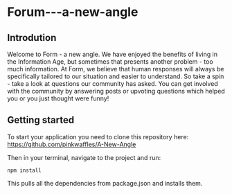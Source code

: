 # Forum---a-new-angle

## Introdution
Welcome to Form - a new angle. We have enjoyed the benefits of living in the Information Age, but sometimes that presents another problem - too much information. At Form, we believe that human responses will always be specifically tailored to our situation and easier to understand. So take a spin - take a look at questions our community has asked. You can get involved with the community by answering posts or upvoting questions which helped you or you just thought were funny!

## Getting started

To start your application you need to clone this repository here:
https://github.com/pinkwaffles/A-New-Angle

Then in your terminal, navigate to the project and run:

`npm install`

This pulls all the dependencies from package.json and installs them.
